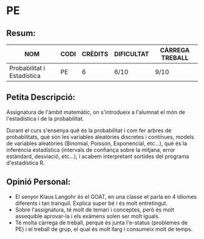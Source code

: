 # PE
## Resum:
| NOM | CODI | CRÈDITS | DIFICULTAT | CÀRREGA TREBALL | 
| --- | ---- | ------- | -----------| --------------- |
| Probabilitat i Estadística | PE | 6 |    6/10    |       9/10      | 

## Petita Descripció:
Assignatura de l'àmbit matemàtic, on s'introdueix a l'alumnat el món de l'estadística i de la probabilitat.

Durant el curs s'ensenya què és la probabilitat i com fer arbres de probabilitats, què són les variables aleatòries discretes i contínues, models de variables aleatòries (Binomial, Poisson, Exponencial, etc...), què és la inferència estadística (intervals de confiança sobre la mitjana, error estàndard, desviació, etc...), i acabem interpretant sortides del programa d'estadística R.

## Opinió Personal:
- El senyor Klaus Langohr és el GOAT, en una classe et parla en 4 idiomes diferents i tan tranquil. Explica super bé i és molt entretingut.
- Sobre l'assignatura, té molt de temari i conceptes, però és molt assequible aprovar-la i els exàmens solen ser molt iguals.
- Té molta càrrega de treball, perquè és junta l'e-status (problemes de PE) i el treball de grup, el qual és molt llarg i consumeix molt de temps.
